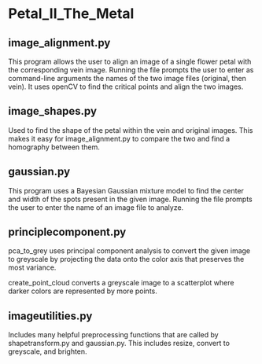 # Petal_II_The_Metal

## image_alignment.py

This program allows the user to align an image of a single flower petal with the corresponding vein image. Running the file prompts the user to enter as command-line arguments the names of the two image files (original, then vein). It uses openCV to find the critical points and align the two images.

## image_shapes.py

Used to find the shape of the petal within the vein and original images. This makes it easy for image_alignment.py to compare the two and find a homography between them.

## gaussian.py

This program uses a Bayesian Gaussian mixture model to find the center and width of the spots present in the given image. Running the file prompts the user to enter the name of an image file to analyze.

## principlecomponent.py

pca_to_grey uses principal component analysis to convert the given image to greyscale by projecting the data onto the color axis that preserves the most variance.

create_point_cloud converts a greyscale image to a scatterplot where darker colors are represented by more points.

## imageutilities.py

Includes many helpful preprocessing functions that are called by shapetransform.py and gaussian.py. This includes resize, convert to greyscale, and brighten.
